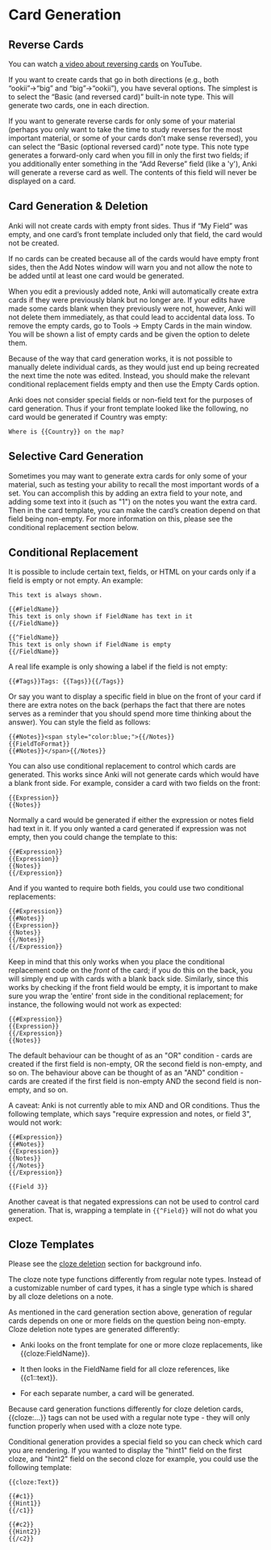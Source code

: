 # Card Generation

Reverse Cards
-------------

You can watch [a video about reversing
cards](http://www.youtube.com/watch?v=DnbKwHEQ1mA&yt:cc=on) on YouTube.

If you want to create cards that go in both directions (e.g., both
“ookii”→“big” and “big”→“ookii”), you have several options. The simplest
is to select the “Basic (and reversed card)” built-in note type. This
will generate two cards, one in each direction.

If you want to generate reverse cards for only some of your material
(perhaps you only want to take the time to study reverses for the most
important material, or some of your cards don’t make sense reversed),
you can select the “Basic (optional reversed card)” note type. This note
type generates a forward-only card when you fill in only the first two
fields; if you additionally enter something in the “Add Reverse” field
(like a 'y'), Anki will generate a reverse card as well. The contents of
this field will never be displayed on a card.

Card Generation & Deletion
--------------------------

Anki will not create cards with empty front sides. Thus if “My Field”
was empty, and one card’s front template included only that field, the
card would not be created.

If no cards can be created because all of the cards would have empty
front sides, then the Add Notes window will warn you and not allow the
note to be added until at least one card would be generated.

When you edit a previously added note, Anki will automatically create
extra cards if they were previously blank but no longer are. If your
edits have made some cards blank when they previously were not, however,
Anki will not delete them immediately, as that could lead to accidental
data loss. To remove the empty cards, go to Tools → Empty Cards in the
main window. You will be shown a list of empty cards and be given the
option to delete them.

Because of the way that card generation works, it is not possible to
manually delete individual cards, as they would just end up being recreated
the next time the note was edited. Instead, you should make the
relevant conditional replacement fields empty and then use the Empty
Cards option.

Anki does not consider special fields or non-field text for the purposes
of card generation. Thus if your front template looked like the
following, no card would be generated if Country was empty:

    Where is {{Country}} on the map?

Selective Card Generation
-------------------------

Sometimes you may want to generate extra cards for only some of your
material, such as testing your ability to recall the most important
words of a set. You can accomplish this by adding an extra field to your
note, and adding some text into it (such as "1") on the notes you want
the extra card. Then in the card template, you can make the card’s
creation depend on that field being non-empty. For more information on
this, please see the conditional replacement section below.


Conditional Replacement
-----------------------

It is possible to include certain text, fields, or HTML on your cards
only if a field is empty or not empty. An example:

    This text is always shown.

    {{#FieldName}}
    This text is only shown if FieldName has text in it
    {{/FieldName}}

    {{^FieldName}}
    This text is only shown if FieldName is empty
    {{/FieldName}}

A real life example is only showing a label if the field is not empty:

    {{#Tags}}Tags: {{Tags}}{{/Tags}}

Or say you want to display a specific field in blue on the front of your
card if there are extra notes on the back (perhaps the fact that there
are notes serves as a reminder that you should spend more time thinking
about the answer). You can style the field as follows:

    {{#Notes}}<span style="color:blue;">{{/Notes}}
    {{FieldToFormat}}
    {{#Notes}}</span>{{/Notes}}

You can also use conditional replacement to control which cards are
generated. This works since Anki will not generate
cards which would have a blank front side. For
example, consider a card with two fields on the front:

    {{Expression}}
    {{Notes}}

Normally a card would be generated if either the expression or notes
field had text in it. If you only wanted a card generated if expression
was not empty, then you could change the template to this:

    {{#Expression}}
    {{Expression}}
    {{Notes}}
    {{/Expression}}

And if you wanted to require both fields, you could use two conditional
replacements:

    {{#Expression}}
    {{#Notes}}
    {{Expression}}
    {{Notes}}
    {{/Notes}}
    {{/Expression}}

Keep in mind that this only works when you place the
conditional replacement code on the *front* of the card; if you do this
on the back, you will simply end up with cards with a blank back side.
Similarly, since this works by checking if the front field would be
empty, it is important to make sure you wrap the 'entire' front side in
the conditional replacement; for instance, the following would not work
as expected:

    {{#Expression}}
    {{Expression}}
    {{/Expression}}
    {{Notes}}

The default behaviour can be thought of as an "OR" condition - cards are
created if the first field is non-empty, OR the second field is
non-empty, and so on. The behaviour above can be thought of as an "AND"
condition - cards are created if the first field is non-empty AND the
second field is non-empty, and so on.

A caveat: Anki is not currently able to mix AND and OR conditions. Thus
the following template, which says "require expression and notes, or
field 3", would not work:

    {{#Expression}}
    {{#Notes}}
    {{Expression}}
    {{Notes}}
    {{/Notes}}
    {{/Expression}}

    {{Field 3}}

Another caveat is that negated expressions can not be used to control
card generation. That is, wrapping a template in `{{^Field}}` will not
do what you expect.

Cloze Templates
---------------

Please see the [cloze deletion](editing.md#cloze-deletion) section for background info.

The cloze note type functions differently from regular note types.
Instead of a customizable number of card types, it has a single type
which is shared by all cloze deletions on a note.

As mentioned in the card generation section above, generation of regular
cards depends on one or more fields on the question being non-empty.
Cloze deletion note types are generated differently:

-   Anki looks on the front template for one or more cloze replacements,
    like {{cloze:FieldName}}.

-   It then looks in the FieldName field for all cloze references, like
    {{c1::text}}.

-   For each separate number, a card will be generated.

Because card generation functions differently for cloze deletion cards,
{{cloze:…​}} tags can not be used with a regular note type - they
will only function properly when used with a cloze note type.

Conditional generation provides a special field so you can check which
card you are rendering. If you wanted to display the "hint1" field on
the first cloze, and "hint2" field on the second cloze for example, you
could use the following template:

    {{cloze:Text}}

    {{#c1}}
    {{Hint1}}
    {{/c1}}

    {{#c2}}
    {{Hint2}}
    {{/c2}}
